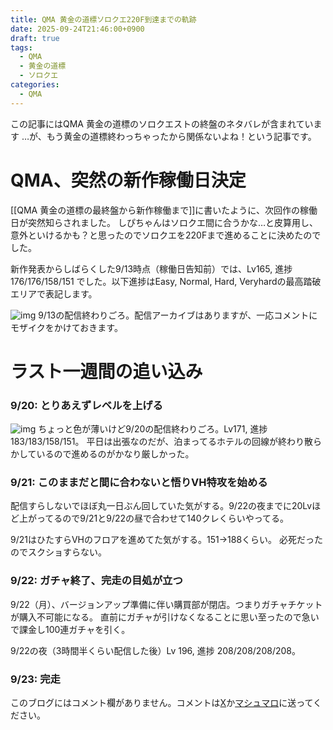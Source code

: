 ```yaml
---
title: QMA 黄金の道標ソロクエ220F到達までの軌跡
date: 2025-09-24T21:46:00+0900
draft: true
tags:
  - QMA
  - 黄金の道標
  - ソロクエ
categories:
  - QMA
---
```

この記事にはQMA 黄金の道標のソロクエストの終盤のネタバレが含まれています
…が、もう黄金の道標終わっちゃったから関係ないよね！という記事です。

# QMA、突然の新作稼働日決定

[[QMA 黄金の道標の最終盤から新作稼働まで]]に書いたように、次回作の稼働日が突然知らされました。
しぴちゃんはソロクエ間に合うかな…と皮算用し、意外といけるかも？と思ったのでソロクエを220Fまで進めることに決めたのでした。

新作発表からしばらくした9/13時点（稼働日告知前）では、Lv165, 進捗176/176/158/151 でした。以下進捗はEasy, Normal, Hard, Veryhardの最高踏破エリアで表記します。

![img](https://lh3.googleusercontent.com/d/1tQ-7kqGPr-p_dj9j57-AlW6OIML25TDw)
9/13の配信終わりごろ。配信アーカイブはありますが、一応コメントにモザイクをかけておきます。

# ラスト一週間の追い込み

### 9/20: とりあえずレベルを上げる

![img](https://lh3.googleusercontent.com/d/1X9fmf4BvQiFp9419C196pds6Jc_epQJ6)
ちょっと色が薄いけど9/20の配信終わりごろ。Lv171, 進捗183/183/158/151。
平日は出張なのだが、泊まってるホテルの回線が終わり散らかしているので進めるのがかなり厳しかった。

### 9/21: このままだと間に合わないと悟りVH特攻を始める

配信すらしないでほぼ丸一日ぶん回していた気がする。9/22の夜までに20Lvほど上がってるので9/21と9/22の昼で合わせて140クレくらいやってる。

9/21はひたすらVHのフロアを進めてた気がする。151→188くらい。
必死だったのでスクショすらない。

### 9/22: ガチャ終了、完走の目処が立つ

9/22（月）、バージョンアップ準備に伴い購買部が閉店。つまりガチャチケットが購入不可能になる。
直前にガチャが引けなくなることに思い至ったので急いで課金し100連ガチャを引く。

9/22の夜（3時間半くらい配信した後）Lv 196, 進捗 208/208/208/208。


### 9/23: 完走



このブログにはコメント欄がありません。コメントは[X](https://x.com/CPPP_CPchan)か[マシュマロ](https://marshmallow-qa.com/qeesq0ftfry6tne)に送ってください。